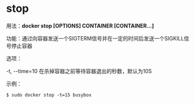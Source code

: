# stop<a name="ZH-CN_TOPIC_0184808257"></a>

用法：**docker stop \[OPTIONS\] CONTAINER \[CONTAINER...\]**

功能：通过向容器发送一个SIGTERM信号并在一定的时间后发送一个SIGKILL信号停止容器

选项：

-t, --time=10   在杀掉容器之前等待容器退出的秒数，默认为10S

示例：

```
$ sudo docker stop -t=15 busybox
```

